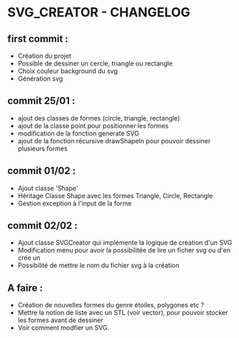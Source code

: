# SVG_CREATOR - CHANGELOG

## first commit :
* Création du projet 
* Possible de dessiner un cercle, triangle ou rectangle
* Choix couleur background du svg
* Génération svg

## commit 25/01 : 
* ajout des classes de formes (circle, triangle, rectangle)
* ajout de la classe point pour positionner les formes
* modification de la fonction generate SVG
* ajout de la fonction récursive drawShapeIn pour pouvoir dessiner plusieurs formes

## commit 01/02 : 
* Ajout classe 'Shape'
* Héritage Classe Shape avec les formes Triangle, Circle, Rectangle
* Gestion exception à l'input de la forme

## commit 02/02 : 
* Ajout classe SVGCreator qui implémente la logique de creation d'un SVG
* Modification menu pour avoir la possibilitée de lire un ficher svg ou d'en crée un
* Possibilité de mettre le nom du fichier svg à la création


## A faire : 
* Création de nouvelles formes du genre étoiles, polygones etc ?
* Mettre la notion de liste avec un STL (voir vector), pour pouvoir stocker les formes avant de dessiner
* Voir comment modfier un SVG.
